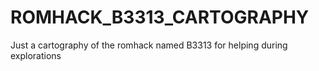 # ROMHACK_B3313_CARTOGRAPHY
Just a cartography of the romhack named B3313 for helping during explorations
